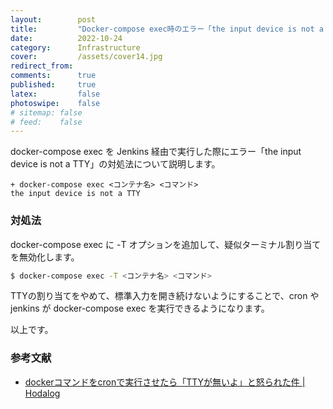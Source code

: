 ```yaml
---
layout:        post
title:         "Docker-compose exec時のエラー「the input device is not a TTY」の対処法"
date:          2022-10-24
category:      Infrastructure
cover:         /assets/cover14.jpg
redirect_from:
comments:      true
published:     true
latex:         false
photoswipe:    false
# sitemap: false
# feed:    false
---
```


docker-compose exec を Jenkins 経由で実行した際にエラー「the input device is not a TTY」の対処法について説明します。

```
+ docker-compose exec <コンテナ名> <コマンド>
the input device is not a TTY
```

### 対処法

docker-compose exec に -T オプションを追加して、疑似ターミナル割り当てを無効化します。

```bash
$ docker-compose exec -T <コンテナ名> <コマンド>
```

TTYの割り当てをやめて、標準入力を開き続けないようにすることで、cron や jenkins が docker-compose exec を実行できるようになります。

以上です。

### 参考文献
- [dockerコマンドをcronで実行させたら「TTYが無いよ」と怒られた件 \| Hodalog](https://hodalog.com/how-to-resolve-the-error-that-the-input-device-is-not-a-tty/)
